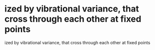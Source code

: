 # ized  by vibrational variance, that cross through each other at fixed points

ized  by vibrational variance, that cross through each other at fixed points